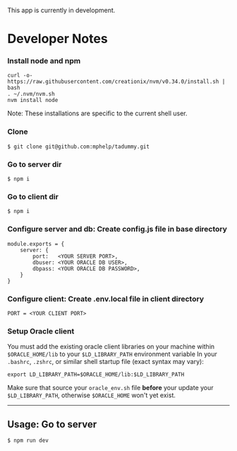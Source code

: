 This app is currently in development.
# Developer Notes

### Install node and npm
```
curl -o- https://raw.githubusercontent.com/creationix/nvm/v0.34.0/install.sh | bash
. ~/.nvm/nvm.sh
nvm install node
```
Note: These installations are specific to the current shell user.
### Clone
```
$ git clone git@github.com:mphelp/tadummy.git
```
### Go to server dir
```
$ npm i
```
### Go to client dir
```
$ npm i
```
### Configure server and db: Create **config.js** file in base directory
```
module.exports = {
    server: {
        port:   <YOUR SERVER PORT>,
        dbuser: <YOUR ORACLE DB USER>,
        dbpass: <YOUR ORACLE DB PASSWORD>,
    }
}
```
### Configure client: Create .env.local file in client directory
```
PORT = <YOUR CLIENT PORT>
```
### Setup Oracle client
You must add the existing oracle client libraries on your machine within `$ORACLE_HOME/lib` to your `$LD_LIBRARY_PATH` environment variable
In your `.bashrc`, `.zshrc`, or similar shell startup file (exact syntax may vary):
```
export LD_LIBRARY_PATH=$ORACLE_HOME/lib:$LD_LIBRARY_PATH
```
Make sure that source your `oracle_env.sh` file **before** your update your `$LD_LIBRARY_PATH`, otherwise `$ORACLE_HOME` won't yet exist.

------

## Usage: Go to server
```
$ npm run dev
```
